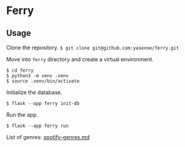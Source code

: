 # Ferry

## Usage
Clone the repository.
``````$ git clone git@github.com:yasenne/ferry.git``````

Move into ```ferry``` directory and create a virtual environment.

``````
$ cd ferry
$ python3 -m venv .venv
$ source .venv/bin/activate
``````

Initialize the database.

``````$ flask --app ferry init-db``````

Run the app.

``````$ flask --app ferry run``````

List of genres: [spotify-genres.md](https://gist.github.com/andytlr/4104c667a62d8145aa3a)
